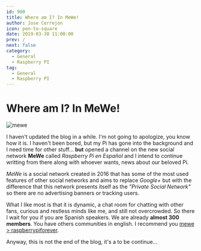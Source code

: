 ```yaml
---
id: 900
title: Where am I? In MeWe!
author: Jose Cerrejon
icon: pen-to-square
date: 2019-03-30 11:00:00
prev: /
next: false
category:
  - General
  - Raspberry PI
tag:
  - General
  - Raspberry PI
---
```


# Where am I? In MeWe!

![mewe](/images/2019/03/mewe_logo.png)

I haven't updated the blog in a while. I'm not going to apologize, you know how it is. I haven't been bored, but my Pi has gone into the background and I need time for other stuff... **but** opened a channel on the new social network **MeWe** called *Raspberry Pi en Espa&ntilde;ol* and I intend to continue writting from there along with whoever wants, news about our beloved Pi.

*MeWe* is a social network created in 2016 that has some of the most used features of other social networks and aims to replace *Google+* but with the difference that this network presents itself as the *"Private Social Network"* so there are no advertising banners or tracking users.

What I like most is that it is dynamic, a chat room for chatting with other fans, curious and restless minds like me, and still not overcrowded. So there I wait for you if you are Spanish speakers. We are already **almost 300 members**. You have others communities in english. I recommend you [mewe > raspberrypiforever](https://mewe.com/join/raspberrypiforever).

Anyway, this is not the end of the blog, it's a to be continue...